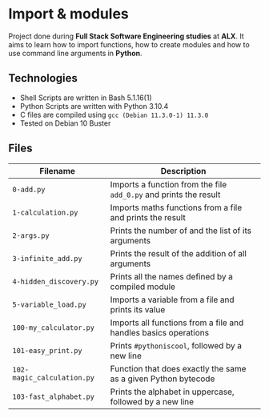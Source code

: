 # Import & modules
Project done during **Full Stack Software Engineering studies** at **ALX**. It aims to learn how to import functions, how to create modules and how to use command line arguments in **Python**.

## Technologies
* Shell Scripts are written in Bash 5.1.16(1)
* Python Scripts are written with Python 3.10.4
* C files are compiled using `gcc (Debian 11.3.0-1) 11.3.0`
* Tested on Debian 10 Buster

## Files
| Filename | Description |
| -------- | ----------- |
| `0-add.py` | Imports a function from the file `add_0.py` and prints the result |
| `1-calculation.py` | Imports maths functions from a file and prints the result|
| `2-args.py` | Prints the number of and the list of its arguments |
| `3-infinite_add.py` | Prints the result of the addition of all arguments |
| `4-hidden_discovery.py` | Prints all the names defined by a compiled module |
| `5-variable_load.py` | Imports a variable from a file and prints its value |
| `100-my_calculator.py` | Imports all functions from a file and handles basics operations |
| `101-easy_print.py` | Prints `#pythoniscool`, followed by a new line |
| `102-magic_calculation.py` | Function that does exactly the same as a given Python bytecode |
| `103-fast_alphabet.py` | Prints the alphabet in uppercase, followed by a new line |
